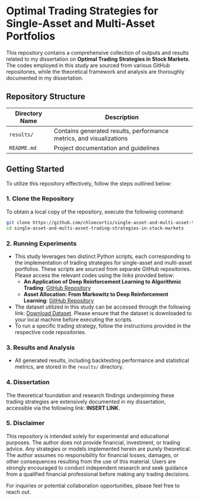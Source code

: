 # Optimal Trading Strategies for Single-Asset and Multi-Asset Portfolios

This repository contains a comprehensive collection of outputs and results related to my dissertation on **Optimal Trading Strategies in Stock Markets**. The codes employed in this study are sourced from various GitHub repositories, while the theoretical framework and analysis are thoroughly documented in my dissertation.

## Repository Structure

| Directory Name           | Description                                                            |
|--------------------------|------------------------------------------------------------------------|
| `results/`               | Contains generated results, performance metrics, and visualizations   |
| `README.md`              | Project documentation and guidelines                                  |

## Getting Started

To utilize this repository effectively, follow the steps outlined below:

### 1. Clone the Repository
To obtain a local copy of the repository, execute the following command:
```bash
git clone https://github.com/chloecortis/single-asset-and-multi-asset-trading-strategies-in-stock-markets.git
cd single-asset-and-multi-asset-trading-strategies-in-stock-markets
```

### 2. Running Experiments
- This study leverages two distinct Python scripts, each corresponding to the implementation of trading strategies for single-asset and multi-asset portfolios. These scripts are sourced from separate GitHub repositories. Please access the relevant codes using the links provided below:
    - **An Application of Deep Reinforcement Learning to Algorithmic Trading**: [GitHub Repository](https://github.com/ThibautTheate/An-Application-of-Deep-Reinforcement-Learning-to-Algorithmic-Trading/blob/main/classicalStrategy.py)
    - **Asset Allocation: From Markowitz to Deep Reinforcement Learning**: [GitHub Repository](https://github.com/RicardDurall/Benchmarking-Strategies-for-Asset-Allocation)
- The dataset utilized in this study can be accessed through the following link: [Download Dataset](https://www.dropbox.com/scl/fo/hg1zvp9q34qmzfwm3h4bw/AGvWlZkssobQ9BALjXWSW5U?rlkey=wnagh2o4kyow0byrlbwblr0a3&st=fl0vq2jy&dl=0). Please ensure that the dataset is downloaded to your local machine before executing the scripts.
- To run a specific trading strategy, follow the instructions provided in the respective code repositories.

### 3. Results and Analysis
- All generated results, including backtesting performance and statistical metrics, are stored in the `results/` directory.

### 4. Dissertation
The theoretical foundation and research findings underpinning these trading strategies are extensively documented in my dissertation, accessible via the following link: **INSERT LINK**.

### 5. Disclaimer
This repository is intended solely for experimental and educational purposes. The author does not provide financial, investment, or trading advice. Any strategies or models implemented herein are purely theoretical. The author assumes no responsibility for financial losses, damages, or other consequences resulting from the use of this material. Users are strongly encouraged to conduct independent research and seek guidance from a qualified financial professional before making any trading decisions.

For inquiries or potential collaboration opportunities, please feel free to reach out.


